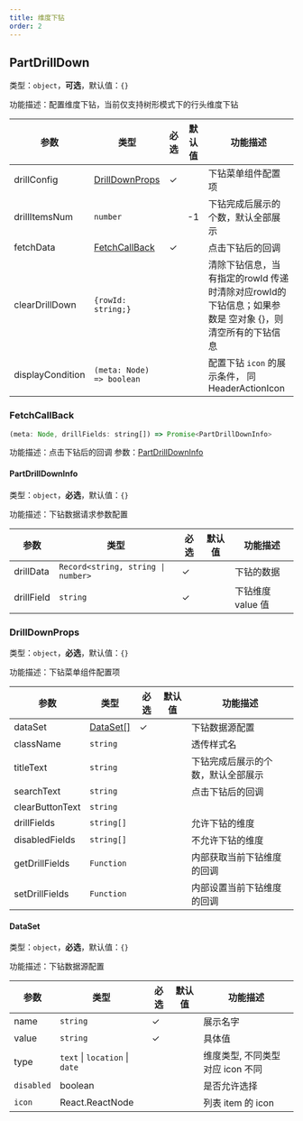 ```yaml
---
title: 维度下钻
order: 2
---
```


## PartDrillDown

类型：`object`，**可选**，默认值：`{}`

<description>功能描述：配置维度下钻，当前仅支持树形模式下的行头维度下钻</description>

| 参数       | 类型            | 必选  | 默认值 | 功能描述   |
| ---------- | --------------- | ----  | ------ | ---------- |
| drillConfig | [DrillDownProps](#drilldownprops) | ✓ |  | 下钻菜单组件配置项 |
| drillItemsNum | `number` | | -1 | 下钻完成后展示的个数，默认全部展示  |
| fetchData | [FetchCallBack](#fetchcallback) | ✓ | | 点击下钻后的回调 |
| clearDrillDown | `{rowId: string;}` | | | 清除下钻信息，当有指定的rowId 传递时清除对应rowId的下钻信息；如果参数是 空对象 {}，则清空所有的下钻信息 |
| displayCondition | `(meta: Node) => boolean` | | | 配置下钻  `icon` 的展示条件， 同 HeaderActionIcon |

### FetchCallBack

```js
(meta: Node, drillFields: string[]) => Promise<PartDrillDownInfo>
```

功能描述：点击下钻后的回调
参数：[PartDrillDownInfo](#partdrilldowninfo)

#### PartDrillDownInfo

类型：`object`，**必选**，默认值：`{}`

<description>功能描述：下钻数据请求参数配置</description>

| 参数       | 类型            | 必选  | 默认值 | 功能描述   |
| --- | --- | --- | ---  | --- |
| drillData |  <code class="language-text">Record<string, string \| number> </code> | ✓ |   | 下钻的数据 |
| drillField | `string` | ✓ |  | 下钻维度 value 值 |

### DrillDownProps

类型：`object`，**必选**，默认值：`{}`

<description>功能描述：下钻菜单组件配置项</description>

| 参数       | 类型            | 必选  | 默认值 | 功能描述   |
| ---------- | --------------- | ----  | ------ | ---------- |
| dataSet | [DataSet[]](#dataset) | ✓ |  | 下钻数据源配置 |
| className | `string` | |  | 透传样式名 |
| titleText | `string` | |  | 下钻完成后展示的个数，默认全部展示  |
| searchText | `string` | |  | 点击下钻后的回调 |
| clearButtonText | `string` |  | |  |
| drillFields | `string[]` | |  | 允许下钻的维度 |
| disabledFields | `string[]` |  | | 不允许下钻的维度|
| getDrillFields | `Function` |  | | 内部获取当前下钻维度的回调 |
| setDrillFields | `Function` |  | | 内部设置当前下钻维度的回调 |

#### DataSet

类型：`object`，**必选**，默认值：`{}`

<description>功能描述：下钻数据源配置</description>

| 参数       | 类型            | 必选  | 默认值 | 功能描述   |
| ---------- | --------------- | ----  | ------ | ---------- |
| name | `string` | ✓ | | 展示名字 |
| value | `string` | ✓ |  | 具体值 |
| type | `text` \| `location` \| `date`  |  |   | 维度类型, 不同类型对应 icon 不同 |
| `disabled` | boolean |  |   | 是否允许选择 |
| `icon` | React.ReactNode |   |  | 列表 item 的 icon |
